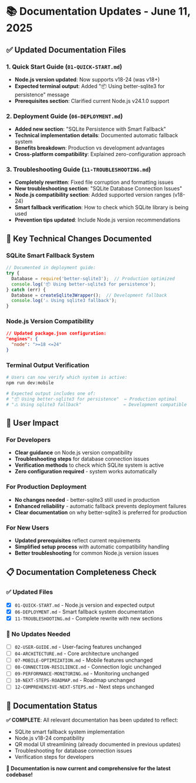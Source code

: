 # 📚 Documentation Updates - June 11, 2025

## ✅ **Updated Documentation Files**

### **1. Quick Start Guide** (`01-QUICK-START.md`)
- **Node.js version updated**: Now supports v18-24 (was v18+)
- **Expected terminal output**: Added "📦 Using better-sqlite3 for persistence" message
- **Prerequisites section**: Clarified current Node.js v24.1.0 support

### **2. Deployment Guide** (`06-DEPLOYMENT.md`)
- **Added new section**: "SQLite Persistence with Smart Fallback"
- **Technical implementation details**: Documented automatic fallback system
- **Benefits breakdown**: Production vs development advantages
- **Cross-platform compatibility**: Explained zero-configuration approach

### **3. Troubleshooting Guide** (`11-TROUBLESHOOTING.md`)
- **Completely rewritten**: Fixed file corruption and formatting issues
- **New troubleshooting section**: "SQLite Database Connection Issues"
- **Node.js compatibility section**: Added supported version ranges (v18-24)
- **Smart fallback verification**: How to check which SQLite library is being used
- **Prevention tips updated**: Include Node.js version recommendations

## 🔧 **Key Technical Changes Documented**

### **SQLite Smart Fallback System**
```javascript
// Documented in deployment guide:
try {
  Database = require('better-sqlite3');  // Production optimized
  console.log('📦 Using better-sqlite3 for persistence');
} catch (err) {
  Database = createSqlite3Wrapper();  // Development fallback
  console.log('⚠️ Using sqlite3 fallback');
}
```

### **Node.js Version Compatibility**
```json
// Updated package.json configuration:
"engines": {
  "node": ">=18 <=24"
}
```

### **Terminal Output Verification**
```bash
# Users can now verify which system is active:
npm run dev:mobile

# Expected output includes one of:
# "📦 Using better-sqlite3 for persistence"  ← Production optimal
# "⚠️ Using sqlite3 fallback"                ← Development compatible
```

## 🎯 **User Impact**

### **For Developers**
- **Clear guidance** on Node.js version compatibility
- **Troubleshooting steps** for database connection issues
- **Verification methods** to check which SQLite system is active
- **Zero configuration required** - system works automatically

### **For Production Deployment**
- **No changes needed** - better-sqlite3 still used in production
- **Enhanced reliability** - automatic fallback prevents deployment failures
- **Clear documentation** on why better-sqlite3 is preferred for production

### **For New Users**
- **Updated prerequisites** reflect current requirements
- **Simplified setup process** with automatic compatibility handling
- **Better troubleshooting** for common Node.js version issues

## 📋 **Documentation Completeness Check**

### **✅ Updated Files**
- [x] `01-QUICK-START.md` - Node.js version and expected output
- [x] `06-DEPLOYMENT.md` - Smart fallback system documentation  
- [x] `11-TROUBLESHOOTING.md` - Complete rewrite with new sections

### **📝 No Updates Needed** 
- [ ] `02-USER-GUIDE.md` - User-facing features unchanged
- [ ] `04-ARCHITECTURE.md` - Core architecture unchanged
- [ ] `07-MOBILE-OPTIMIZATION.md` - Mobile features unchanged
- [ ] `08-CONNECTION-RESILIENCE.md` - Connection logic unchanged
- [ ] `09-PERFORMANCE-MONITORING.md` - Monitoring unchanged
- [ ] `10-NEXT-STEPS-ROADMAP.md` - Roadmap unchanged
- [ ] `12-COMPREHENSIVE-NEXT-STEPS.md` - Next steps unchanged

## 🚀 **Documentation Status**

**✅ COMPLETE**: All relevant documentation has been updated to reflect:
- SQLite smart fallback system implementation
- Node.js v18-24 compatibility
- QR modal UI streamlining (already documented in previous updates)
- Troubleshooting for database connection issues
- Verification steps for developers

**🎪 Documentation is now current and comprehensive for the latest codebase!**

